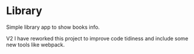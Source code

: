 # Library
Simple library app to show books info.

V2
I have reworked this project to improve code tidiness and include some new tools like webpack.
